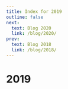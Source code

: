```yaml
---
title: Index for 2019
outline: false
next:
  text: Blog 2020
  link: /blog/2020/
prev:
  text: Blog 2018
  link: /blog/2018/
---
```


# 2019

<BlogIndex year=2019 />
